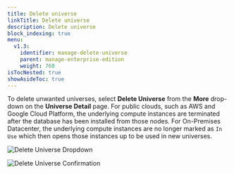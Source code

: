 ```yaml
---
title: Delete universe
linkTitle: Delete universe
description: Delete universe
block_indexing: true
menu:
  v1.3:
    identifier: manage-delete-universe
    parent: manage-enterprise-edition
    weight: 760
isTocNested: true
showAsideToc: true
---
```


To delete unwanted universes, select **Delete Universe** from the **More** drop-down on the **Universe Detail** page. For public clouds, such as AWS and Google Cloud Platform, the underlying compute instances are terminated after the database has been installed from those nodes. For On-Premises Datacenter, the underlying compute instances are no longer marked as `In Use` which then opens those instances up to be used in new universes.

![Delete Universe Dropdown](/images/ee/delete-univ-1.png)

![Delete Universe Confirmation](/images/ee/delete-univ-2.png)

